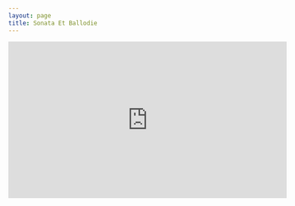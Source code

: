 ```yaml
---
layout: page
title: Sonata Et Ballodie
---
```

<iframe width="560" height="315" src="https://www.youtube.com/embed/videoseries?list=PLMt34jo_pGFd-bEi36-IPu0_WXdC8o4rP" title="YouTube video player" frameborder="0" allow="accelerometer; autoplay; clipboard-write; encrypted-media; gyroscope; picture-in-picture; web-share" allowfullscreen></iframe>
